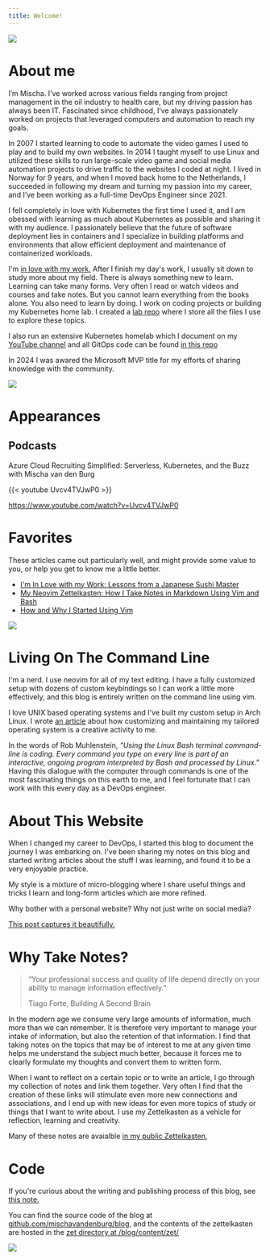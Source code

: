 ```yaml
---
title: Welcome!
---
```

![](/banner.png)

# About me

I’m Mischa. I’ve worked across various fields ranging from project management in
the oil industry to health care, but my driving passion has always been IT.
Fascinated since childhood, I’ve always passionately worked on projects that
leveraged computers and automation to reach my goals.

In 2007 I started learning to code to automate the video games I used to play
and to build my own websites. In 2014 I taught myself to use Linux and utilized
these skills to run large-scale video game and social media automation projects
to drive traffic to the websites I coded at night. I lived in Norway for 9
years, and when I moved back home to the Netherlands, I succeeded in following
my dream and turning my passion into my career, and I’ve been working as a
full-time DevOps Engineer since 2021.

I fell completely in love with Kubernetes the first time I used it, and I am
obessed with learning as much about Kubernetes as possible and sharing it with
my audience. I passionately believe that the future of software deployment lies
in containers and I specialize in building platforms and environments that allow
efficient deployment and maintenance of containerized workloads.

I'm [in love with my work.](/zet/articles/jiro-sushi) After I finish my day's
work, I usually sit down to study more about my field. There is always something
new to learn. Learning can take many forms. Very often I read or watch videos
and courses and take notes. But you cannot learn everything from the books
alone. You also need to learn by doing. I work on coding projects or building my
Kubernetes home lab. I created a
[lab repo](https://github.com/mischavandenburg/lab/) where I store all the files
I use to explore these topics.

I also run an extensive Kubernetes homelab which I document on my
[YouTube channel](https://www.youtube.com/@mischavandenburg) and all GitOps code
can be found [in this repo](https://github.com/mischavandenburg/homelab)

In 2024 I was awared the Microsoft MVP title for my efforts of sharing knowledge
with the community.

![](/mvp.png)

# Appearances

## Podcasts

Azure Cloud Recruiting Simplified: Serverless, Kubernetes, and the Buzz with
Mischa van den Burg

{{< youtube Uvcv4TVJwP0 >}}

<https://www.youtube.com/watch?v=Uvcv4TVJwP0>

# Favorites

These articles came out particularly well, and might provide some value to you,
or help you get to know me a little better.

- [I'm In Love with my Work: Lessons from a Japanese Sushi Master](/zet/articles/jiro-sushi/)
- [My Neovim Zettelkasten: How I Take Notes in Markdown Using Vim and Bash](/zet/neovim-zettelkasten/)
- [How and Why I Started Using Vim](/zet/articles/how-started-vim/)

![](/drawing.jpeg)

# Living On The Command Line

I'm a nerd. I use neovim for all of my text editing. I have a fully customized
setup with dozens of custom keybindings so I can work a little more effectively,
and this blog is entirely written on the command line using vim.

I love UNIX based operating systems and I've built my custom setup in Arch
Linux. I wrote [an article](/zet/articles/linux-creativity) about how
customizing and maintaining my tailored operating system is a creative activity
to me.

In the words of Rob Muhlenstein, _"Using the Linux Bash terminal command-line is
coding. Every command you type on every line is part of an interactive, ongoing
program interpreted by Bash and processed by Linux."_ Having this dialogue with
the computer through commands is one of the most fascinating things on this
earth to me, and I feel fortunate that I can work with this every day as a
DevOps engineer.

# About This Website

When I changed my career to DevOps, I started this blog to document the journey
I was embarking on. I've been sharing my notes on this blog and started writing
articles about the stuff I was learning, and found it to be a very enjoyable
practice.

My style is a mixture of micro-blogging where I share useful things and tricks I
learn and long-form articles which are more refined.

Why bother with a personal website? Why not just write on social media?

[This post captures it beautifully.](https://matthiasott.com/notes/simple-truths-about-personal-websites)

# Why Take Notes?

> “Your professional success and quality of life depend directly on your ability
> to manage information effectively.”
>
> Tiago Forte, Building A Second Brain

In the modern age we consume very large amounts of information, much more than
we can remember. It is therefore very important to manage your intake of
information, but also the retention of that information. I find that taking
notes on the topics that may be of interest to me at any given time helps me
understand the subject much better, because it forces me to clearly formulate my
thoughts and convert them to written form.

When I want to reflect on a certain topic or to write an article, I go through
my collection of notes and link them together. Very often I find that the
creation of these links will stimulate even more new connections and
associations, and I end up with new ideas for even more topics of study or
things that I want to write about. I use my Zettelkasten as a vehicle for
reflection, learning and creativity.

Many of these notes are avaialble
[in my public Zettelkasten](https://zettelkasten.mischavandenburg.net),

# Code

If you're curious about the writing and publishing process of this blog, see
[this note.](/zet/articles/how-this-blog-is-created/)

You can find the source code of the blog at
[github.com/mischavandenburg/blog](https://github.com/mischavandenburg/blog),
and the contents of the zettelkasten are hosted in the
[zet directory at /blog/content/zet/](https://github.com/mischavandenburg/blog/tree/main/content/zet)

![](/cloud-blue-logo.jpeg)

